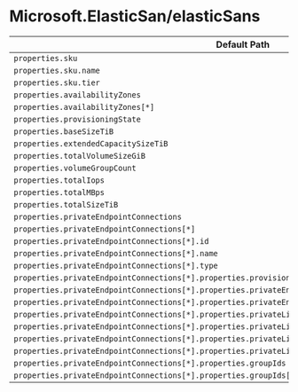 # Microsoft.ElasticSan/elasticSans

| Default Path | Alias |
|---|---|
| `properties.sku` | `Microsoft.ElasticSan/elasticSans/sku` |
| `properties.sku.name` | `Microsoft.ElasticSan/elasticSans/sku.name` |
| `properties.sku.tier` | `Microsoft.ElasticSan/elasticSans/sku.tier` |
| `properties.availabilityZones` | `Microsoft.ElasticSan/elasticSans/availabilityZones` |
| `properties.availabilityZones[*]` | `Microsoft.ElasticSan/elasticSans/availabilityZones[*]` |
| `properties.provisioningState` | `Microsoft.ElasticSan/elasticSans/provisioningState` |
| `properties.baseSizeTiB` | `Microsoft.ElasticSan/elasticSans/baseSizeTiB` |
| `properties.extendedCapacitySizeTiB` | `Microsoft.ElasticSan/elasticSans/extendedCapacitySizeTiB` |
| `properties.totalVolumeSizeGiB` | `Microsoft.ElasticSan/elasticSans/totalVolumeSizeGiB` |
| `properties.volumeGroupCount` | `Microsoft.ElasticSan/elasticSans/volumeGroupCount` |
| `properties.totalIops` | `Microsoft.ElasticSan/elasticSans/totalIops` |
| `properties.totalMBps` | `Microsoft.ElasticSan/elasticSans/totalMBps` |
| `properties.totalSizeTiB` | `Microsoft.ElasticSan/elasticSans/totalSizeTiB` |
| `properties.privateEndpointConnections` | `Microsoft.ElasticSan/elasticSans/privateEndpointConnections` |
| `properties.privateEndpointConnections[*]` | `Microsoft.ElasticSan/elasticSans/privateEndpointConnections[*]` |
| `properties.privateEndpointConnections[*].id` | `Microsoft.ElasticSan/elasticSans/privateEndpointConnections[*].id` |
| `properties.privateEndpointConnections[*].name` | `Microsoft.ElasticSan/elasticSans/privateEndpointConnections[*].name` |
| `properties.privateEndpointConnections[*].type` | `Microsoft.ElasticSan/elasticSans/privateEndpointConnections[*].type` |
| `properties.privateEndpointConnections[*].properties.provisioningState` | `Microsoft.ElasticSan/elasticSans/privateEndpointConnections[*].provisioningState` |
| `properties.privateEndpointConnections[*].properties.privateEndpoint` | `Microsoft.ElasticSan/elasticSans/privateEndpointConnections[*].privateEndpoint` |
| `properties.privateEndpointConnections[*].properties.privateEndpoint.id` | `Microsoft.ElasticSan/elasticSans/privateEndpointConnections[*].privateEndpoint.id` |
| `properties.privateEndpointConnections[*].properties.privateLinkServiceConnectionState` | `Microsoft.ElasticSan/elasticSans/privateEndpointConnections[*].privateLinkServiceConnectionState` |
| `properties.privateEndpointConnections[*].properties.privateLinkServiceConnectionState.status` | `Microsoft.ElasticSan/elasticSans/privateEndpointConnections[*].privateLinkServiceConnectionState.status` |
| `properties.privateEndpointConnections[*].properties.privateLinkServiceConnectionState.description` | `Microsoft.ElasticSan/elasticSans/privateEndpointConnections[*].privateLinkServiceConnectionState.description` |
| `properties.privateEndpointConnections[*].properties.privateLinkServiceConnectionState.actionsRequired` | `Microsoft.ElasticSan/elasticSans/privateEndpointConnections[*].privateLinkServiceConnectionState.actionsRequired` |
| `properties.privateEndpointConnections[*].properties.groupIds` | `Microsoft.ElasticSan/elasticSans/privateEndpointConnections[*].groupIds` |
| `properties.privateEndpointConnections[*].properties.groupIds[*]` | `Microsoft.ElasticSan/elasticSans/privateEndpointConnections[*].groupIds[*]` |

